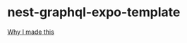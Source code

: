 # nest-graphql-expo-template

[Why I made this](https://sadman-yasar-sayem-blogs.vercel.app/posts/worst-freelancing-experience)
